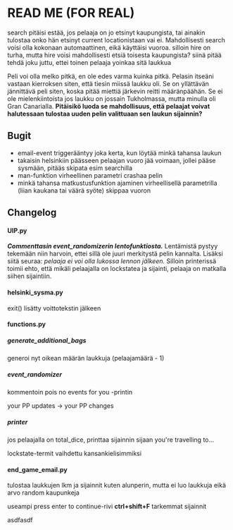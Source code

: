 # READ ME (FOR REAL)

search pitäisi estää, jos pelaaja on jo etsinyt kaupungista, tai ainakin tulostaa onko hän etsinyt current locationistaan vai ei. Mahdollisesti search voisi olla kokonaan automaattinen, eikä käyttäisi vuoroa. silloin hire on turha, mutta hire voisi mahdollisesti etsiä toisesta kaupungista? siinä pitää tehdä joku juttu, ettei toinen pelaaja yoinkaa sitä laukkua

Peli voi olla melko pitkä, en ole edes varma kuinka pitkä. Pelasin itseäni vastaan kierroksen siten, että tiesin miissä laukku oli. Se on yllättävän jännittävä peli siten, koska pitää miettiä järkevin reitti määränpäähän. Se ei ole mielenkiintoista jos laukku on jossain Tukholmassa, mutta minulla oli Gran Canarialla. **Pitäisikö luoda se mahdollisuus, että pelaajat voivat halutessaan tulostaa uuden pelin valittuaan sen laukun sijainnin?**

## Bugit

- email-event triggerääntyy joka kerta, kun löytää minkä tahansa laukun
- takaisin helsinkiin päässeen pelaajan vuoro jää voimaan, jollei pääse sysmään, pitääs skipata esim searchilla
- man-funktion virheellinen parametri crashaa pelin
- minkä tahansa matkustusfunktion ajaminen virheellisellä parametrilla (liian kaukana tai väärä syöte) skippaa vuoron


## Changelog

#### UIP.py

***Commenttasin event_randomizerin lentofunktiosta.*** Lentämistä pystyy tekemään niin harvoin, ettei sillä ole juuri merkitystä pelin kannalta. Lisäksi siitä seuraa: *pelaaja ei voi olla lukossa lennon jälkeen.* Silloin printerissä toimii ehto, että mikäli pelaajalla on lockstatea ja sijainti, pelaaja on matkalla siihen sijaintiin.

#### helsinki_sysma.py

exit() lisätty voittotekstin jälkeen

#### functions.py

##### generate_additional_bags

generoi nyt oikean määrän laukkuja (pelaajamäärä - 1)

##### event_randomizer

kommentoin pois no events for you -printin

your PP updates -> your PP changes

##### printer

jos pelaajalla on total_dice, printtaa sijainnin sijaan you're travelling to...

lockstate-termit vaihdettu kansankielisimmiksi

#### end_game_email.py

tulostaa laukkujen lkm ja sijainnit kuten alunperin, mutta ei luo laukkuja eikä arvo random kaupunkeja


useampi press enter to continue-rivi **ctrl+shift+F** tarkemmat sijainnit

asdfasdf
